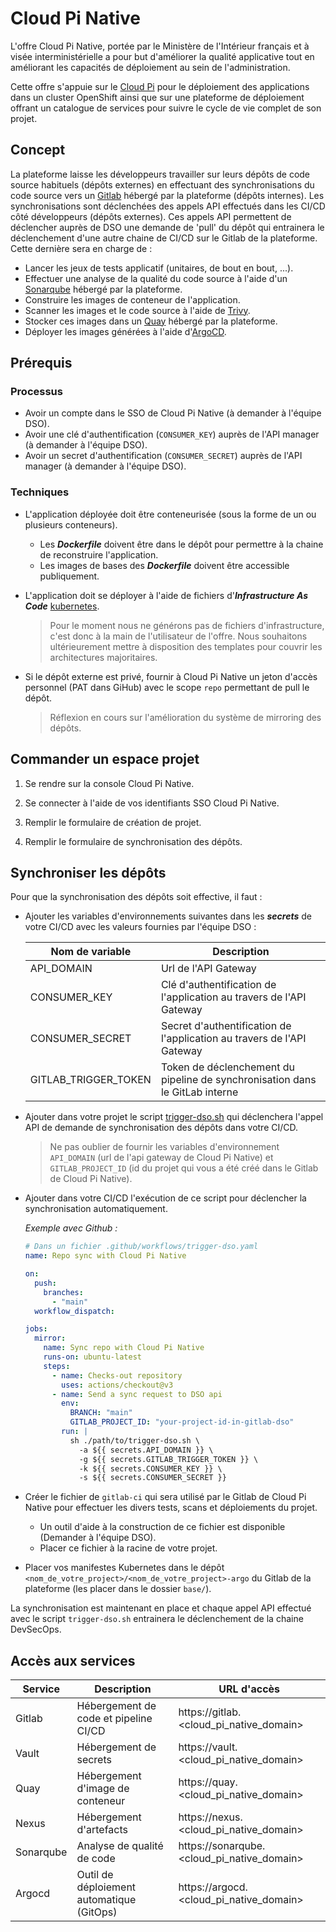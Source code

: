 # Cloud Pi Native

L'offre Cloud Pi Native, portée par le Ministère de l'Intérieur français et à visée interministérielle a pour but d'améliorer la qualité applicative tout en améliorant les capacités de déploiement au sein de l'administration.

Cette offre s'appuie sur le [Cloud Pi](https://www.numerique.gouv.fr/services/cloud/cloud-interne/) pour le déploiement des applications dans un cluster OpenShift ainsi que sur une plateforme de déploiement offrant un catalogue de services pour suivre le cycle de vie complet de son projet.

## Concept

La plateforme laisse les développeurs travailler sur leurs dépôts de code source habituels (dépôts externes) en effectuant des synchronisations du code source vers un [Gitlab](https://about.gitlab.com/) hébergé par la plateforme (dépôts internes).
Les synchronisations sont déclenchées des appels API effectués dans les CI/CD côté développeurs (dépôts externes).
Ces appels API permettent de déclencher auprès de DSO une demande de 'pull' du dépôt qui entrainera le déclenchement d'une autre chaine de CI/CD sur le Gitlab de la plateforme. Cette dernière sera en charge de :

- Lancer les jeux de tests applicatif (unitaires, de bout en bout, ...).
- Effectuer une analyse de la qualité du code source à l'aide d'un [Sonarqube](https://www.sonarqube.org/) hébergé par la plateforme.
- Construire les images de conteneur de l'application.
- Scanner les images et le code source à l'aide de [Trivy](https://aquasecurity.github.io/trivy).
- Stocker ces images dans un [Quay](https://quay.io/) hébergé par la plateforme.
- Déployer les images générées à l'aide d'[ArgoCD](https://argo-cd.readthedocs.io/en/stable/).

## Prérequis

### Processus

- Avoir un compte dans le SSO de Cloud Pi Native (à demander à l'équipe DSO).
- Avoir une clé d'authentification (`CONSUMER_KEY`) auprès de l'API manager (à demander à l'équipe DSO).
- Avoir un secret d'authentification (`CONSUMER_SECRET`) auprès de l'API manager (à demander à l'équipe DSO).

### Techniques

- L'application déployée doit être conteneurisée (sous la forme de un ou plusieurs conteneurs).
  - Les __*Dockerfile*__ doivent être dans le dépôt pour permettre à la chaine de reconstruire l'application.
  - Les images de bases des __*Dockerfile*__ doivent être accessible publiquement.

- L'application doit se déployer à l'aide de fichiers d'__*Infrastructure As Code*__ [kubernetes](https://kubernetes.io/).
  > Pour le moment nous ne générons pas de fichiers d'infrastructure, c'est donc à la main de l'utilisateur de l'offre.
  > Nous souhaitons ultérieurement mettre à disposition des templates pour couvrir les architectures majoritaires.
  
- Si le dépôt externe est privé, fournir à Cloud Pi Native un jeton d'accès personnel (PAT dans GiHub) avec le scope `repo` permettant de pull le dépôt.
  > Réflexion en cours sur l'amélioration du système de mirroring des dépôts.

## Commander un espace projet

1. Se rendre sur la console Cloud Pi Native.

2. Se connecter à l'aide de vos identifiants SSO Cloud Pi Native.

3. Remplir le formulaire de création de projet.

4. Remplir le formulaire de synchronisation des dépôts.

## Synchroniser les dépôts

Pour que la synchronisation des dépôts soit effective, il faut :

- Ajouter les variables d'environnements suivantes dans les __*secrets*__ de votre CI/CD avec les valeurs fournies par l'équipe DSO :

  | Nom de variable      | Description                                                                  |
  | -------------------- | ---------------------------------------------------------------------------- |
  | API_DOMAIN           | Url de l'API Gateway                                                         |
  | CONSUMER_KEY         | Clé d'authentification de l'application au travers de l'API Gateway          |
  | CONSUMER_SECRET      | Secret d'authentification de l'application au travers de l'API Gateway       |
  | GITLAB_TRIGGER_TOKEN | Token de déclenchement du pipeline de synchronisation dans le GitLab interne |

- Ajouter dans votre projet le script [trigger-dso.sh](scripts/trigger-dso.sh) qui déclenchera l'appel API de demande de synchronisation des dépôts dans votre CI/CD. 
  > Ne pas oublier de fournir les variables d'environnement `API_DOMAIN` (url de l'api gateway de Cloud Pi Native) et `GITLAB_PROJECT_ID` (id du projet qui vous a été créé dans le Gitlab de Cloud Pi Native).

- Ajouter dans votre CI/CD l'exécution de ce script pour déclencher la synchronisation automatiquement.
  
  *Exemple avec Github :*

  ```yaml
  # Dans un fichier .github/workflows/trigger-dso.yaml
  name: Repo sync with Cloud Pi Native

  on:
    push:
      branches:
        - "main"
    workflow_dispatch:

  jobs:
    mirror:
      name: Sync repo with Cloud Pi Native
      runs-on: ubuntu-latest
      steps:
        - name: Checks-out repository
          uses: actions/checkout@v3
        - name: Send a sync request to DSO api
          env:
            BRANCH: "main"
            GITLAB_PROJECT_ID: "your-project-id-in-gitlab-dso"
          run: |
            sh ./path/to/trigger-dso.sh \
              -a ${{ secrets.API_DOMAIN }} \
              -g ${{ secrets.GITLAB_TRIGGER_TOKEN }} \
              -k ${{ secrets.CONSUMER_KEY }} \
              -s ${{ secrets.CONSUMER_SECRET }}
  ```

- Créer le fichier de `gitlab-ci` qui sera utilisé par le Gitlab de Cloud Pi Native pour effectuer les divers tests, scans et déploiements du projet.
  - Un outil d'aide à la construction de ce fichier est disponible (Demander à l'équipe DSO).
  - Placer ce fichier à la racine de votre projet.

- Placer vos manifestes Kubernetes dans le dépôt `<nom_de_votre_project>/<nom_de_votre_project>-argo` du Gitlab de la plateforme (les placer dans le dossier `base/`).

La synchronisation est maintenant en place et chaque appel API effectué avec le script `trigger-dso.sh` entrainera le déclenchement de la chaine DevSecOps.

## Accès aux services

| Service   | Description                               | URL d'accès                                |
| --------- | ----------------------------------------- | ------------------------------------------ |
| Gitlab    | Hébergement de code et pipeline CI/CD     | https://gitlab.<cloud_pi_native_domain>    |
| Vault     | Hébergement de secrets                    | https://vault.<cloud_pi_native_domain>     |
| Quay      | Hébergement d'image de conteneur          | https://quay.<cloud_pi_native_domain>      |
| Nexus     | Hébergement d'artefacts                   | https://nexus.<cloud_pi_native_domain>     |
| Sonarqube | Analyse de qualité de code                | https://sonarqube.<cloud_pi_native_domain> |
| Argocd    | Outil de déploiement automatique (GitOps) | https://argocd.<cloud_pi_native_domain>    |
